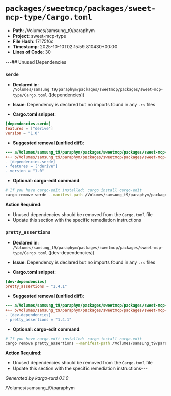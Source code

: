# `packages/sweetmcp/packages/sweet-mcp-type/Cargo.toml`

- **Path**: /Volumes/samsung_t9/paraphym
- **Project**: sweet-mcp-type
- **File Hash**: 17175f6c  
- **Timestamp**: 2025-10-10T02:15:59.810430+00:00  
- **Lines of Code**: 30

---## Unused Dependencies
### `serde`

- **Declared in**: `/Volumes/samsung_t9/paraphym/packages/sweetmcp/packages/sweet-mcp-type/Cargo.toml` ([dependencies])
- **Issue**: Dependency is declared but no imports found in any `.rs` files

- **Cargo.toml snippet**:
```toml
[dependencies.serde]
features = ["derive"]
version = "1.0"
```

- **Suggested removal (unified diff)**:
```diff
--- a/Volumes/samsung_t9/paraphym/packages/sweetmcp/packages/sweet-mcp-type/Cargo.toml
+++ b/Volumes/samsung_t9/paraphym/packages/sweetmcp/packages/sweet-mcp-type/Cargo.toml
- [dependencies.serde]
- features = ["derive"]
- version = "1.0"
```

- **Optional: cargo-edit command**:
```bash
# If you have cargo-edit installed: cargo install cargo-edit
cargo remove serde --manifest-path /Volumes/samsung_t9/paraphym/packages/sweetmcp/packages/sweet-mcp-type/Cargo.toml
```

**Action Required**:
- Unused dependencies should be removed from the `Cargo.toml` file
- Update this section with the specific remediation instructions
### `pretty_assertions`

- **Declared in**: `/Volumes/samsung_t9/paraphym/packages/sweetmcp/packages/sweet-mcp-type/Cargo.toml` ([dev-dependencies])
- **Issue**: Dependency is declared but no imports found in any `.rs` files

- **Cargo.toml snippet**:
```toml
[dev-dependencies]
pretty_assertions = "1.4.1"
```

- **Suggested removal (unified diff)**:
```diff
--- a/Volumes/samsung_t9/paraphym/packages/sweetmcp/packages/sweet-mcp-type/Cargo.toml
+++ b/Volumes/samsung_t9/paraphym/packages/sweetmcp/packages/sweet-mcp-type/Cargo.toml
- [dev-dependencies]
- pretty_assertions = "1.4.1"
```

- **Optional: cargo-edit command**:
```bash
# If you have cargo-edit installed: cargo install cargo-edit
cargo remove pretty_assertions --manifest-path /Volumes/samsung_t9/paraphym/packages/sweetmcp/packages/sweet-mcp-type/Cargo.toml
```

**Action Required**:
- Unused dependencies should be removed from the `Cargo.toml` file
- Update this section with the specific remediation instructions---

*Generated by kargo-turd 0.1.0*

/Volumes/samsung_t9/paraphym